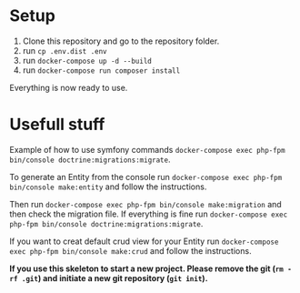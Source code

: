 # Setup
1. Clone this repository and go to the repository folder.
2. run `cp .env.dist .env`
3. run `docker-compose up -d --build`
4. run `docker-compose run composer install`

Everything is now ready to use.

# Usefull stuff

Example of how to use symfony commands `docker-compose exec php-fpm bin/console doctrine:migrations:migrate`.

To generate an Entity from the console run `docker-compose exec php-fpm bin/console make:entity` and follow the instructions.

Then run `docker-compose exec php-fpm bin/console make:migration` and then check the migration file. If everything is fine run `docker-compose exec php-fpm bin/console doctrine:migrations:migrate`.

If you want to creat default crud view for your Entity run `docker-compose exec php-fpm bin/console make:crud` and follow the instructions.

**If you use this skeleton to start a new project. Please remove the git (`rm -rf .git`) and initiate a new git repository (`git init`).**